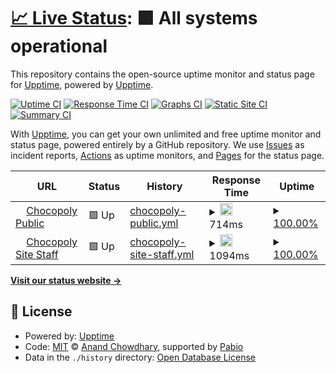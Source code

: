 # [📈 Live Status](https://demo.upptime.js.org): <!--live status--> **🟩 All systems operational**

This repository contains the open-source uptime monitor and status page for [Upptime](https://upptime.js.org), powered by [Upptime](https://github.com/upptime/upptime).

[![Uptime CI](https://github.com/chocopoly-epfl/status/workflows/Uptime%20CI/badge.svg)](https://github.com/chocopoly-epfl/status/actions?query=workflow%3A%22Uptime+CI%22)
[![Response Time CI](https://github.com/chocopoly-epfl/status/workflows/Response%20Time%20CI/badge.svg)](https://github.com/chocopoly-epfl/status/actions?query=workflow%3A%22Response+Time+CI%22)
[![Graphs CI](https://github.com/chocopoly-epfl/status/workflows/Graphs%20CI/badge.svg)](https://github.com/chocopoly-epfl/status/actions?query=workflow%3A%22Graphs+CI%22)
[![Static Site CI](https://github.com/chocopoly-epfl/status/workflows/Static%20Site%20CI/badge.svg)](https://github.com/chocopoly-epfl/status/actions?query=workflow%3A%22Static+Site+CI%22)
[![Summary CI](https://github.com/chocopoly-epfl/status/workflows/Summary%20CI/badge.svg)](https://github.com/chocopoly-epfl/status/actions?query=workflow%3A%22Summary+CI%22)

With [Upptime](https://upptime.js.org), you can get your own unlimited and free uptime monitor and status page, powered entirely by a GitHub repository. We use [Issues](https://github.com/upptime/upptime/issues) as incident reports, [Actions](https://github.com/chocopoly-epfl/status/actions) as uptime monitors, and [Pages](https://demo.upptime.js.org) for the status page.

<!--start: status pages-->
<!-- This summary is generated by Upptime (https://github.com/upptime/upptime) -->
<!-- Do not edit this manually, your changes will be overwritten -->
<!-- prettier-ignore -->
| URL | Status | History | Response Time | Uptime |
| --- | ------ | ------- | ------------- | ------ |
| <img alt="" src="https://icons.duckduckgo.com/ip3/chocopoly.ch.ico" height="13"> [Chocopoly Public](https://chocopoly.ch) | 🟩 Up | [chocopoly-public.yml](https://github.com/chocopoly-epfl/agep-status/commits/HEAD/history/chocopoly-public.yml) | <details><summary><img alt="Response time graph" src="./graphs/chocopoly-public/response-time-week.png" height="20"> 714ms</summary><br><a href="https://chocopoly-epfl.github.io/status/history/chocopoly-public"><img alt="Response time 768" src="https://img.shields.io/endpoint?url=https%3A%2F%2Fraw.githubusercontent.com%2Fchocopoly-epfl%2Fagep-status%2FHEAD%2Fapi%2Fchocopoly-public%2Fresponse-time.json"></a><br><a href="https://chocopoly-epfl.github.io/status/history/chocopoly-public"><img alt="24-hour response time 699" src="https://img.shields.io/endpoint?url=https%3A%2F%2Fraw.githubusercontent.com%2Fchocopoly-epfl%2Fagep-status%2FHEAD%2Fapi%2Fchocopoly-public%2Fresponse-time-day.json"></a><br><a href="https://chocopoly-epfl.github.io/status/history/chocopoly-public"><img alt="7-day response time 714" src="https://img.shields.io/endpoint?url=https%3A%2F%2Fraw.githubusercontent.com%2Fchocopoly-epfl%2Fagep-status%2FHEAD%2Fapi%2Fchocopoly-public%2Fresponse-time-week.json"></a><br><a href="https://chocopoly-epfl.github.io/status/history/chocopoly-public"><img alt="30-day response time 710" src="https://img.shields.io/endpoint?url=https%3A%2F%2Fraw.githubusercontent.com%2Fchocopoly-epfl%2Fagep-status%2FHEAD%2Fapi%2Fchocopoly-public%2Fresponse-time-month.json"></a><br><a href="https://chocopoly-epfl.github.io/status/history/chocopoly-public"><img alt="1-year response time 768" src="https://img.shields.io/endpoint?url=https%3A%2F%2Fraw.githubusercontent.com%2Fchocopoly-epfl%2Fagep-status%2FHEAD%2Fapi%2Fchocopoly-public%2Fresponse-time-year.json"></a></details> | <details><summary><a href="https://chocopoly-epfl.github.io/status/history/chocopoly-public">100.00%</a></summary><a href="https://chocopoly-epfl.github.io/status/history/chocopoly-public"><img alt="All-time uptime 73.32%" src="https://img.shields.io/endpoint?url=https%3A%2F%2Fraw.githubusercontent.com%2Fchocopoly-epfl%2Fagep-status%2FHEAD%2Fapi%2Fchocopoly-public%2Fuptime.json"></a><br><a href="https://chocopoly-epfl.github.io/status/history/chocopoly-public"><img alt="24-hour uptime 100.00%" src="https://img.shields.io/endpoint?url=https%3A%2F%2Fraw.githubusercontent.com%2Fchocopoly-epfl%2Fagep-status%2FHEAD%2Fapi%2Fchocopoly-public%2Fuptime-day.json"></a><br><a href="https://chocopoly-epfl.github.io/status/history/chocopoly-public"><img alt="7-day uptime 100.00%" src="https://img.shields.io/endpoint?url=https%3A%2F%2Fraw.githubusercontent.com%2Fchocopoly-epfl%2Fagep-status%2FHEAD%2Fapi%2Fchocopoly-public%2Fuptime-week.json"></a><br><a href="https://chocopoly-epfl.github.io/status/history/chocopoly-public"><img alt="30-day uptime 99.93%" src="https://img.shields.io/endpoint?url=https%3A%2F%2Fraw.githubusercontent.com%2Fchocopoly-epfl%2Fagep-status%2FHEAD%2Fapi%2Fchocopoly-public%2Fuptime-month.json"></a><br><a href="https://chocopoly-epfl.github.io/status/history/chocopoly-public"><img alt="1-year uptime 73.32%" src="https://img.shields.io/endpoint?url=https%3A%2F%2Fraw.githubusercontent.com%2Fchocopoly-epfl%2Fagep-status%2FHEAD%2Fapi%2Fchocopoly-public%2Fuptime-year.json"></a></details>
| <img alt="" src="https://icons.duckduckgo.com/ip3/staff.chocopoly.ch.ico" height="13"> [Chocopoly Site Staff](https://staff.chocopoly.ch) | 🟩 Up | [chocopoly-site-staff.yml](https://github.com/chocopoly-epfl/agep-status/commits/HEAD/history/chocopoly-site-staff.yml) | <details><summary><img alt="Response time graph" src="./graphs/chocopoly-site-staff/response-time-week.png" height="20"> 1094ms</summary><br><a href="https://chocopoly-epfl.github.io/status/history/chocopoly-site-staff"><img alt="Response time 1614" src="https://img.shields.io/endpoint?url=https%3A%2F%2Fraw.githubusercontent.com%2Fchocopoly-epfl%2Fagep-status%2FHEAD%2Fapi%2Fchocopoly-site-staff%2Fresponse-time.json"></a><br><a href="https://chocopoly-epfl.github.io/status/history/chocopoly-site-staff"><img alt="24-hour response time 617" src="https://img.shields.io/endpoint?url=https%3A%2F%2Fraw.githubusercontent.com%2Fchocopoly-epfl%2Fagep-status%2FHEAD%2Fapi%2Fchocopoly-site-staff%2Fresponse-time-day.json"></a><br><a href="https://chocopoly-epfl.github.io/status/history/chocopoly-site-staff"><img alt="7-day response time 1094" src="https://img.shields.io/endpoint?url=https%3A%2F%2Fraw.githubusercontent.com%2Fchocopoly-epfl%2Fagep-status%2FHEAD%2Fapi%2Fchocopoly-site-staff%2Fresponse-time-week.json"></a><br><a href="https://chocopoly-epfl.github.io/status/history/chocopoly-site-staff"><img alt="30-day response time 1116" src="https://img.shields.io/endpoint?url=https%3A%2F%2Fraw.githubusercontent.com%2Fchocopoly-epfl%2Fagep-status%2FHEAD%2Fapi%2Fchocopoly-site-staff%2Fresponse-time-month.json"></a><br><a href="https://chocopoly-epfl.github.io/status/history/chocopoly-site-staff"><img alt="1-year response time 1614" src="https://img.shields.io/endpoint?url=https%3A%2F%2Fraw.githubusercontent.com%2Fchocopoly-epfl%2Fagep-status%2FHEAD%2Fapi%2Fchocopoly-site-staff%2Fresponse-time-year.json"></a></details> | <details><summary><a href="https://chocopoly-epfl.github.io/status/history/chocopoly-site-staff">100.00%</a></summary><a href="https://chocopoly-epfl.github.io/status/history/chocopoly-site-staff"><img alt="All-time uptime 13.89%" src="https://img.shields.io/endpoint?url=https%3A%2F%2Fraw.githubusercontent.com%2Fchocopoly-epfl%2Fagep-status%2FHEAD%2Fapi%2Fchocopoly-site-staff%2Fuptime.json"></a><br><a href="https://chocopoly-epfl.github.io/status/history/chocopoly-site-staff"><img alt="24-hour uptime 100.00%" src="https://img.shields.io/endpoint?url=https%3A%2F%2Fraw.githubusercontent.com%2Fchocopoly-epfl%2Fagep-status%2FHEAD%2Fapi%2Fchocopoly-site-staff%2Fuptime-day.json"></a><br><a href="https://chocopoly-epfl.github.io/status/history/chocopoly-site-staff"><img alt="7-day uptime 100.00%" src="https://img.shields.io/endpoint?url=https%3A%2F%2Fraw.githubusercontent.com%2Fchocopoly-epfl%2Fagep-status%2FHEAD%2Fapi%2Fchocopoly-site-staff%2Fuptime-week.json"></a><br><a href="https://chocopoly-epfl.github.io/status/history/chocopoly-site-staff"><img alt="30-day uptime 26.33%" src="https://img.shields.io/endpoint?url=https%3A%2F%2Fraw.githubusercontent.com%2Fchocopoly-epfl%2Fagep-status%2FHEAD%2Fapi%2Fchocopoly-site-staff%2Fuptime-month.json"></a><br><a href="https://chocopoly-epfl.github.io/status/history/chocopoly-site-staff"><img alt="1-year uptime 13.89%" src="https://img.shields.io/endpoint?url=https%3A%2F%2Fraw.githubusercontent.com%2Fchocopoly-epfl%2Fagep-status%2FHEAD%2Fapi%2Fchocopoly-site-staff%2Fuptime-year.json"></a></details>

<!--end: status pages-->

[**Visit our status website →**](https://demo.upptime.js.org)

## 📄 License

- Powered by: [Upptime](https://github.com/upptime/upptime)
- Code: [MIT](./LICENSE) © [Anand Chowdhary](https://anandchowdhary.com), supported by [Pabio](https://pabio.com)
- Data in the `./history` directory: [Open Database License](https://opendatacommons.org/licenses/odbl/1-0/)
